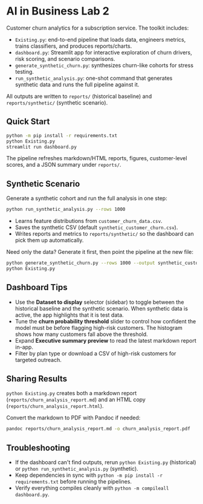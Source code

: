 # AI in Business Lab 2

Customer churn analytics for a subscription service. The toolkit includes:

- `Existing.py`: end-to-end pipeline that loads data, engineers metrics, trains classifiers, and produces reports/charts.
- `dashboard.py`: Streamlit app for interactive exploration of churn drivers, risk scoring, and scenario comparisons.
- `generate_synthetic_churn.py`: synthesizes churn-like cohorts for stress testing.
- `run_synthetic_analysis.py`: one-shot command that generates synthetic data and runs the full pipeline against it.

All outputs are written to `reports/` (historical baseline) and `reports/synthetic/` (synthetic scenario).

## Quick Start

```bash
python -m pip install -r requirements.txt
python Existing.py
streamlit run dashboard.py
```

The pipeline refreshes markdown/HTML reports, figures, customer-level scores, and a JSON summary under `reports/`.

## Synthetic Scenario

Generate a synthetic cohort and run the full analysis in one step:

```bash
python run_synthetic_analysis.py --rows 1000
```

- Learns feature distributions from `customer_churn_data.csv`.
- Saves the synthetic CSV (default `synthetic_customer_churn.csv`).
- Writes reports and metrics to `reports/synthetic/` so the dashboard can pick them up automatically.

Need only the data? Generate it first, then point the pipeline at the new file:

```bash
python generate_synthetic_churn.py --rows 1000 --output synthetic_customer_churn.csv
python Existing.py
```

## Dashboard Tips

- Use the **Dataset to display** selector (sidebar) to toggle between the historical baseline and the synthetic scenario. When synthetic data is active, the app highlights that it is test data.
- Tune the **churn probability threshold** slider to control how confident the model must be before flagging high-risk customers. The histogram shows how many customers fall above the threshold.
- Expand **Executive summary preview** to read the latest markdown report in-app.
- Filter by plan type or download a CSV of high-risk customers for targeted outreach.

## Sharing Results

`python Existing.py` creates both a markdown report (`reports/churn_analysis_report.md`) and an HTML copy (`reports/churn_analysis_report.html`).

Convert the markdown to PDF with Pandoc if needed:

```bash
pandoc reports/churn_analysis_report.md -o churn_analysis_report.pdf
```

## Troubleshooting

- If the dashboard can't find outputs, rerun `python Existing.py` (historical) or `python run_synthetic_analysis.py` (synthetic).
- Keep dependencies in sync with `python -m pip install -r requirements.txt` before running the pipelines.
- Verify everything compiles cleanly with `python -m compileall dashboard.py`.
